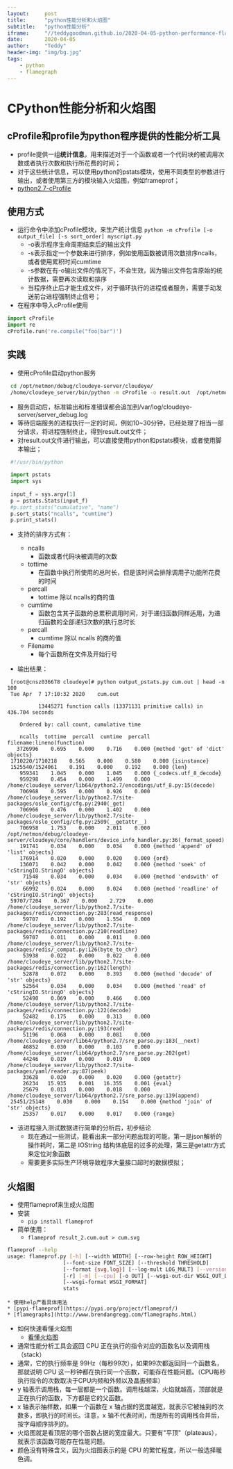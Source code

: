 ```yaml
---
layout:     post
title:      "python性能分析和火焰图"
subtitle:   "python性能分析"
iframe:     "//teddygoodman.github.io/2020-04-05-python-performance-flame-graph"
date:       2020-04-05
author:     "Teddy"
header-img: "img/bg.jpg"
tags:
    - python
    - flamegraph
---
```


# CPython性能分析和火焰图

## cProfile和profile为python程序提供的性能分析工具
* profile提供一组**统计信息**，用来描述对于一个函数或者一个代码块的被调用次数或者执行次数和执行所花费的时间；
* 对于这些统计信息，可以使用python的pstats模块，使用不同类型的参数进行输出，或者使用第三方的模块输入火焰图，例如frameprof；
* [python2.7-cProfile](https://docs.python.org/2/library/profile.html#module-cProfile)

## 使用方式
* 运行命令中添加cProfile模块，来生产统计信息
	`python -m cProfile [-o output_file] [-s sort_order] myscript.py`
    * -o表示程序生命周期结束后的输出文件
    * -s表示指定一个参数来进行排序，例如使用函数被调用次数排序ncalls，或者使用累积时间cumtime
    * -s参数在有-o输出文件的情况下，不会生效，因为输出文件包含原始的统计数据，需要再次读取和排序
    * 当程序终止后才能生成文件，对于循环执行的进程或者服务，需要手动发送前台进程强制终止信号；
* 在程序中导入cProfile使用
```python
import cProfile
import re
cProfile.run('re.compile("foo|bar")')
```
  

## 实践
* 使用cProfile启动python服务
```Bash
 cd /opt/netmon/debug/cloudeye-server/cloudeye/
 /home/cloudeye_server/bin/python -m cProfile -o result.out  /opt/netmon/debug/cloudeye-server/cloudeye/run_server.py --config-file /opt/netmon/debug/cloudeye-server/cloudeye/conf/conf.ini --port 51035 >> /var/log/cloudeye-server/server_debug.log 2>&1
```
 
* 服务启动后，标准输出和标准错误都会追加到/var/log/cloudeye-server/server_debug.log
* 等待后端服务的进程执行一定的时间，例如10\~30分钟，已经处理了相当一部分请求，将进程强制终止，得到result.out文件；
* 对result.out文件进行输出，可以直接使用python和pstats模块，或者使用脚本输出；

```python
 #!/usr/bin/python
 
 import pstats
 import sys
 
 input_f = sys.argv[1]
 p = pstats.Stats(input_f)
 #p.sort_stats("cumulative", "name")
 p.sort_stats("ncalls", "cumtime")
 p.print_stats()
```

* 支持的排序方式有：
    * ncalls 
		* 函数或者代码块被调用的次数
    * tottime 
		* 在函数中执行所使用的总时长，但是该时间会排除调用子功能所花费的时间
    * percall 
		* tottime 除以 ncalls的商的值
    * cumtime 
		* 函数包含其子函数的总累积调用时间，对于递归函数同样适用，为递归函数的全部递归次数的执行总时长
    * percall 
		* cumtime 除以 ncalls 的商的值
    * Filename
		* 每个函数所在文件及开始行号

* 输出结果：
```
 [root@cnsz036678 cloudeye]# python output_pstats.py cum.out | head -n 100
 Tue Apr  7 17:10:32 2020    cum.out
 
          13445271 function calls (13371131 primitive calls) in 436.704 seconds
 
    Ordered by: call count, cumulative time
 
    ncalls  tottime  percall  cumtime  percall filename:lineno(function)
   3726996    0.695    0.000    0.716    0.000 {method 'get' of 'dict' objects}
 1710220/1710218    0.565    0.000    0.580    0.000 {isinstance}
 1525540/1524061    0.191    0.000    0.192    0.000 {len}
    959341    1.045    0.000    1.045    0.000 {_codecs.utf_8_decode}
    959298    0.454    0.000    1.499    0.000 /home/cloudeye_server/lib64/python2.7/encodings/utf_8.py:15(decode)
    706968    0.595    0.000    0.926    0.000 /home/cloudeye_server/lib/python2.7/site-packages/oslo_config/cfg.py:2940(_get)
    706966    0.476    0.000    1.402    0.000 /home/cloudeye_server/lib/python2.7/site-packages/oslo_config/cfg.py:2509(__getattr__)
    706958    1.753    0.000    2.011    0.000 /opt/netmon/debug/cloudeye-server/cloudeye/core/handlers/device_info_handler.py:36(_format_speed)
    191741    0.034    0.000    0.034    0.000 {method 'append' of 'list' objects}
    176914    0.020    0.000    0.020    0.000 {ord}
    136071    0.042    0.000    0.042    0.000 {method 'seek' of 'cStringIO.StringO' objects}
     71548    0.034    0.000    0.034    0.000 {method 'endswith' of 'str' objects}
     66992    0.024    0.000    0.024    0.000 {method 'readline' of 'cStringIO.StringO' objects}
 59707/7204    0.367    0.000    2.729    0.000 /home/cloudeye_server/lib/python2.7/site-packages/redis/connection.py:283(read_response)
     59707    0.192    0.000    1.554    0.000 /home/cloudeye_server/lib/python2.7/site-packages/redis/connection.py:210(readline)
     59707    0.011    0.000    0.011    0.000 /home/cloudeye_server/lib/python2.7/site-packages/redis/_compat.py:126(byte_to_chr)
     53938    0.022    0.000    0.022    0.000 /home/cloudeye_server/lib/python2.7/site-packages/redis/connection.py:162(length)
     52878    0.072    0.000    0.393    0.000 {method 'decode' of 'str' objects}
     52564    0.034    0.000    0.034    0.000 {method 'read' of 'cStringIO.StringO' objects}
     52490    0.069    0.000    0.466    0.000 /home/cloudeye_server/lib/python2.7/site-packages/redis/connection.py:122(decode)
     52482    0.175    0.000    0.313    0.000 /home/cloudeye_server/lib/python2.7/site-packages/redis/connection.py:193(read)
     51196    0.068    0.000    0.081    0.000 /home/cloudeye_server/lib64/python2.7/sre_parse.py:183(__next)
     46852    0.030    0.000    0.103    0.000 /home/cloudeye_server/lib64/python2.7/sre_parse.py:202(get)
     44246    0.019    0.000    0.019    0.000 /home/cloudeye_server/lib/python2.7/site-packages/yaml/reader.py:87(peek)
     33628    0.020    0.000    0.020    0.000 {getattr}
     26234   15.935    0.001   16.355    0.001 {eval}
     25679    0.013    0.000    0.018    0.000 /home/cloudeye_server/lib64/python2.7/sre_parse.py:139(append)
 25451/25148    0.030    0.000    0.154    0.000 {method 'join' of 'str' objects}
     25357    0.017    0.000    0.017    0.000 {range}
```
* 该进程接入测试数据进行简单的分析后，初步结论
    * 现在通过一些测试，能看出来一部分问题出现的可能，第一是json解析的操作耗时，第二是 IOString 结构体底层的过多的处理，第三是getattr方式来定位对象函数
    * 需要更多实际生产环境导致程序大量接口超时的数据模拟；

## 火焰图
* 使用flameprof来生成火焰图
* 安装
	* `pip install flameprof`
* 简单使用：
	* `flameprof result_2.cum.out > cum.svg`
```bash
flameprof --help
usage: flameprof.py [-h] [--width WIDTH] [--row-height ROW_HEIGHT]
                  [--font-size FONT_SIZE] [--threshold THRESHOLD]
                  [--format {svg,log}] [--log-mult LOG_MULT] [--version]
                  [-r] [-m] [--cpu] [-o OUT] [--wsgi-out-dir WSGI_OUT_DIR]
                  [--wsgi-format WSGI_FORMAT]
                  stats
```
	* 使用help产看具体用法
  	* [pypi-flameprof](https://pypi.org/project/flameprof/)
  	* [flamegraphs](http://www.brendangregg.com/flamegraphs.html)
  
* 如何快速看懂火焰图
    * [看懂火焰图](http://www.ruanyifeng.com/blog/2017/09/flame-graph.html)
* 通常性能分析工具会返回 CPU 正在执行的指令对应的函数名以及调用栈（stack）
* 通常，它的执行频率是 99Hz（每秒99次），如果99次都返回同一个函数名，那就说明 CPU 这一秒钟都在执行同一个函数，可能存在性能问题。（CPU每秒执行指令的次数取决于CPU内频和外频以及晶振频率）
* y 轴表示调用栈，每一层都是一个函数。调用栈越深，火焰就越高，顶部就是正在执行的函数，下方都是它的父函数。
* x 轴表示抽样数，如果一个函数在 x 轴占据的宽度越宽，就表示它被抽到的次数多，即执行的时间长。注意，x 轴不代表时间，而是所有的调用栈合并后，按字母顺序排列的。
* 火焰图就是看顶层的哪个函数占据的宽度最大。只要有"平顶"（plateaus），就表示该函数可能存在性能问题。
* 颜色没有特殊含义，因为火焰图表示的是 CPU 的繁忙程度，所以一般选择暖色调。



